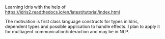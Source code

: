 Learning Idris with the help of https://idris2.readthedocs.io/en/latest/tutorial/index.html

The motivation is first class language constructs for types in Idris, dependent types and possible application to handle effects. I plan to apply it for multiagent communication/interaction and may be in NLP. 
